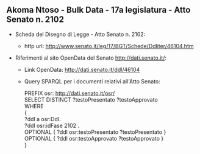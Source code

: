 ## Akoma Ntoso - Bulk Data - 17a legislatura - Atto Senato n. 2102 ##

* Scheda del Disegno di Legge - Atto Senato n. 2102:
	* http url: http://www.senato.it/leg/17/BGT/Schede/Ddliter/46104.htm

* Riferimenti al sito OpenData del Senato http://dati.senato.it/:
	* Link OpenData: http://dati.senato.it/ddl/46104
	* Query SPARQL per i documenti relativi all'Atto Senato:

        PREFIX osr: <http://dati.senato.it/osr/>  
		SELECT DISTINCT ?testoPresentato ?testoApprovato  
		WHERE  
		{  
		    ?ddl a osr:Ddl.  
		    ?ddl osr:idFase 2102 .  
		    OPTIONAL { ?ddl osr:testoPresentato ?testoPresentato }  
		    OPTIONAL { ?ddl osr:testoApprovato ?testoApprovato }  
		}
		